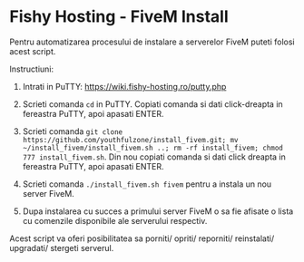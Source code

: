 # Fishy Hosting - FiveM Install

Pentru automatizarea procesului de instalare a serverelor FiveM puteti folosi acest script.

Instructiuni:

1. Intrati in PuTTY: https://wiki.fishy-hosting.ro/putty.php

2. Scrieti comanda `cd` in PuTTY. Copiati comanda si dati click-dreapta in fereastra PuTTY, apoi apasati ENTER.

3. Scrieti comanda `git clone https://github.com/youthfulzone/install_fivem.git; mv ~/install_fivem/install_fivem.sh ..; rm -rf install_fivem; chmod 777 install_fivem.sh`. Din nou copiati comanda si dati click dreapta in fereastra PuTTY, apoi apasati ENTER.

4. Scrieti comanda `./install_fivem.sh fivem` pentru a instala un nou server FiveM.

5. Dupa instalarea cu succes a primului server FiveM o sa fie afisate o lista cu comenzile disponibile ale serverului respectiv.


Acest script va oferi posibilitatea sa porniti/ opriti/ reporniti/ reinstalati/ upgradati/ stergeti serverul. 

